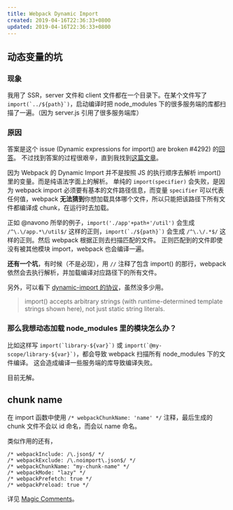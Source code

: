```yaml
---
title: Webpack Dynamic Import
created: 2019-04-16T22:36:33+0800
updated: 2019-04-16T22:36:33+0800
---
```



## 动态变量的坑

### 现象

我用了 SSR，server 文件和 client 文件都在一个目录下。在某个文件写了 ``import(`../${path}`)``，启动编译时把 node_modules 下的很多服务端的库都扫描了一遍。（因为 server.js 引用了很多服务端库）

### 原因

答案是这个 issue (Dynamic expressions for import() are broken #4292) 的[回答](https://github.com/webpack/webpack/issues/4292#issuecomment-451034292)。
不过找到答案的过程很艰辛，直到我找到[这篇文章](https://medium.com/@oprearocks/es6-dynamic-import-and-webpack-memory-leaks-fa09f98f3243)。

因为 Webpack 的 Dynamic Import 并不是按照 JS 的执行顺序去解析 import() 里的变量。而是纯语法字面上的解析。
单纯的 `import(specifier)` 会失败，是因为 webpack import 必须要有基本的文件路径信息，而变量 `specifier` 可以代表任何值，webpack **无法猜到**你想加载具体哪个文件，所以只能把该路径下所有文件都编译成 chunk，在运行时去加载。

正如 @navono 所举的例子，`import('./app'+path+'/util')` 会生成 `/^\.\/app.*\/util$/` 这样的正则，``import(`./${path}`)`` 会生成 `/^\.\/.*$/` 这样的正则。然后 webpack 根据正则去扫描匹配的文件。
正则匹配到的文件即使没有被其他模块 import，webpack 也会编译一遍。


**还有一个坑**，有时候（不是必现），用 `//` 注释了包含 import() 的那行，webpack 依然会去执行解析，并加载编译对应路径下的所有文件。

另外，可以看下 [dynamic-import 的协议](https://github.com/tc39/proposal-dynamic-import)，虽然没多少用。

> import() accepts arbitrary strings (with runtime-determined template strings shown here), not just static string literals.


### 那么我想动态加载 node_modules 里的模块怎么办？

比如这样写 ``import(`library-${var}`)`` 或 ``import(`@my-scope/library-${var}`)``，都会导致 webpack 扫描所有 node_modules 下的文件编译。
这会造成编译一些服务端的库导致编译失败。

目前无解。


## chunk name

在 import 函数中使用 `/* webpackChunkName: 'name' */` 注释，最后生成的 chunk 文件不会以 id 命名，而会以 name 命名。

类似作用的还有，

```
/* webpackInclude: /\.json$/ */
/* webpackExclude: /\.noimport\.json$/ */
/* webpackChunkName: "my-chunk-name" */
/* webpackMode: "lazy" */
/* webpackPrefetch: true */
/* webpackPreload: true */
```

详见 [Magic Comments](https://webpack.docschina.org/api/module-methods/#magic-comments)。

